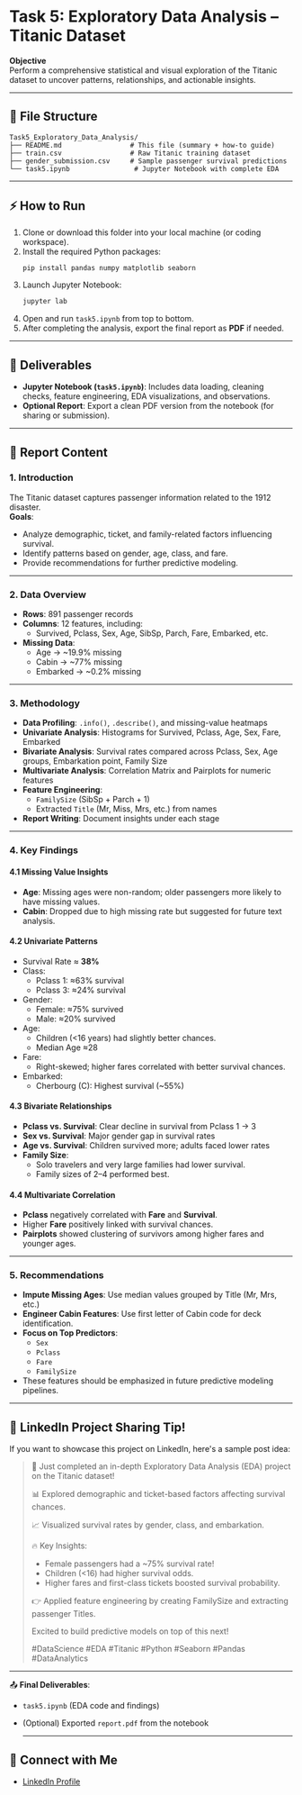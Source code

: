 # Task 5: Exploratory Data Analysis – Titanic Dataset

**Objective**  
Perform a comprehensive statistical and visual exploration of the Titanic dataset to uncover patterns, relationships, and actionable insights.

---

## 📁 File Structure
```plaintext
Task5_Exploratory_Data_Analysis/
├── README.md                 # This file (summary + how-to guide)
├── train.csv                 # Raw Titanic training dataset
├── gender_submission.csv     # Sample passenger survival predictions
└── task5.ipynb                # Jupyter Notebook with complete EDA
```

---

## ⚡ How to Run

1. Clone or download this folder into your local machine (or coding workspace).
2. Install the required Python packages:
   ```bash
   pip install pandas numpy matplotlib seaborn
   ```
3. Launch Jupyter Notebook:
   ```bash
   jupyter lab
   ```
4. Open and run `task5.ipynb` from top to bottom.
5. After completing the analysis, export the final report as **PDF** if needed.

---

## 📑 Deliverables

- **Jupyter Notebook (`task5.ipynb`)**: Includes data loading, cleaning checks, feature engineering, EDA visualizations, and observations.
- **Optional Report**: Export a clean PDF version from the notebook (for sharing or submission).

---

## 📄 Report Content

### 1. Introduction
The Titanic dataset captures passenger information related to the 1912 disaster.  
**Goals**:
- Analyze demographic, ticket, and family-related factors influencing survival.
- Identify patterns based on gender, age, class, and fare.
- Provide recommendations for further predictive modeling.

---

### 2. Data Overview
- **Rows**: 891 passenger records
- **Columns**: 12 features, including:
  - Survived, Pclass, Sex, Age, SibSp, Parch, Fare, Embarked, etc.
- **Missing Data**:
  - Age → ~19.9% missing
  - Cabin → ~77% missing
  - Embarked → ~0.2% missing

---

### 3. Methodology

- **Data Profiling**: `.info()`, `.describe()`, and missing-value heatmaps
- **Univariate Analysis**: Histograms for Survived, Pclass, Age, Sex, Fare, Embarked
- **Bivariate Analysis**: Survival rates compared across Pclass, Sex, Age groups, Embarkation point, Family Size
- **Multivariate Analysis**: Correlation Matrix and Pairplots for numeric features
- **Feature Engineering**:  
  - `FamilySize` (SibSp + Parch + 1)  
  - Extracted `Title` (Mr, Miss, Mrs, etc.) from names
- **Report Writing**: Document insights under each stage

---

### 4. Key Findings

#### 4.1 Missing Value Insights
- **Age**: Missing ages were non-random; older passengers more likely to have missing values.
- **Cabin**: Dropped due to high missing rate but suggested for future text analysis.

#### 4.2 Univariate Patterns
- Survival Rate ≈ **38%**
- Class:
  - Pclass 1: ≈63% survival
  - Pclass 3: ≈24% survival
- Gender:
  - Female: ≈75% survived
  - Male: ≈20% survived
- Age:
  - Children (<16 years) had slightly better chances.
  - Median Age ≈28
- Fare:
  - Right-skewed; higher fares correlated with better survival chances.
- Embarked:
  - Cherbourg (C): Highest survival (~55%)

#### 4.3 Bivariate Relationships
- **Pclass vs. Survival**: Clear decline in survival from Pclass 1 → 3
- **Sex vs. Survival**: Major gender gap in survival rates
- **Age vs. Survival**: Children survived more; adults faced lower rates
- **Family Size**:
  - Solo travelers and very large families had lower survival.
  - Family sizes of 2–4 performed best.

#### 4.4 Multivariate Correlation
- **Pclass** negatively correlated with **Fare** and **Survival**.
- Higher **Fare** positively linked with survival chances.
- **Pairplots** showed clustering of survivors among higher fares and younger ages.

---

### 5. Recommendations
- **Impute Missing Ages**: Use median values grouped by Title (Mr, Mrs, etc.)
- **Engineer Cabin Features**: Use first letter of Cabin code for deck identification.
- **Focus on Top Predictors**:  
  - `Sex`
  - `Pclass`
  - `Fare`
  - `FamilySize`
- These features should be emphasized in future predictive modeling pipelines.

---

## 💬 LinkedIn Project Sharing Tip!

If you want to showcase this project on LinkedIn, here's a sample post idea:

> 🚢 Just completed an in-depth Exploratory Data Analysis (EDA) project on the Titanic dataset!  
> 
> 📊 Explored demographic and ticket-based factors affecting survival chances.  
> 
> 📈 Visualized survival rates by gender, class, and embarkation.  
> 
> 🔥 Key Insights:
> - Female passengers had a ~75% survival rate!
> - Children (<16) had higher survival odds.
> - Higher fares and first-class tickets boosted survival probability.
> 
> 👉 Applied feature engineering by creating FamilySize and extracting passenger Titles.  
> 
> Excited to build predictive models on top of this next!  
> 
> #DataScience #EDA #Titanic #Python #Seaborn #Pandas #DataAnalytics

---

📤 **Final Deliverables**:
- `task5.ipynb` (EDA code and findings)
- (Optional) Exported `report.pdf` from the notebook

   ---

## 🔗 Connect with Me

- [LinkedIn Profile](https://www.linkedin.com/in/aeshaprajapati12/)
